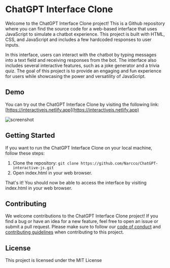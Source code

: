 # ChatGPT Interface Clone

Welcome to the ChatGPT Interface Clone project! This is a Github repository where you can find the source code for a web-based interface that uses JavaScript to simulate a chatbot experience. This project is built with HTML, CSS, and JavaScript and includes a few hardcoded responses to user inputs.

In this interface, users can interact with the chatbot by typing messages into a text field and receiving responses from the bot. The interface also includes several interactive features, such as a joke generator and a trivia quiz. The goal of this project is to provide an engaging and fun experience for users while showcasing the power and versatility of JavaScript.

## Demo

You can try out the ChatGPT Interface Clone by visiting the following link: [https://interactivejs.netlify.app](https://interactivejs.netlify.app)

![screenshot](/path/to/screenshot.png)

## Getting Started

If you want to run the ChatGPT Interface Clone on your local machine, follow these steps:

1. Clone the repository: `git clone https://github.com/Narcco/ChatGPT-interactive-js.git`
2. Open index.html in your web browser.

That's it! You should now be able to access the interface by visiting index.html in your web browser.

## Contributing

We welcome contributions to the ChatGPT Interface Clone project! If you find a bug or have an idea for a new feature, feel free to open an issue or submit a pull request. Please make sure to follow our [code of conduct](./CODE_OF_CONDUCT.md) and [contributing guidelines](./CONTRIBUTING.md) when contributing to this project.

## License

This project is licensed under the MIT License
